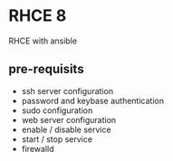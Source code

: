 # RHCE 8
RHCE with ansible 

## pre-requisits    
-   ssh server configuration 
-   password and keybase authentication 
-   sudo configuration 
-   web server configuration 
-   enable / disable service 
-   start / stop service 
-   firewalld    

